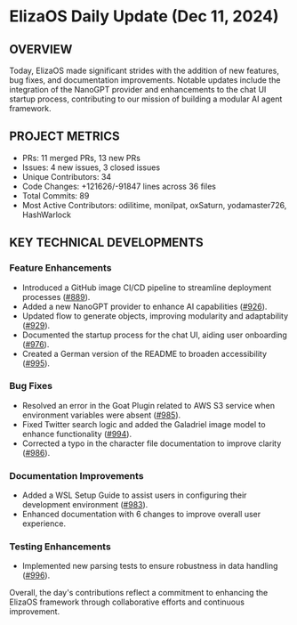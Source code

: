 # ElizaOS Daily Update (Dec 11, 2024)

## OVERVIEW 
Today, ElizaOS made significant strides with the addition of new features, bug fixes, and documentation improvements. Notable updates include the integration of the NanoGPT provider and enhancements to the chat UI startup process, contributing to our mission of building a modular AI agent framework.

## PROJECT METRICS
- PRs: 11 merged PRs, 13 new PRs
- Issues: 4 new issues, 3 closed issues
- Unique Contributors: 34
- Code Changes: +121626/-91847 lines across 36 files
- Total Commits: 89
- Most Active Contributors: odilitime, monilpat, oxSaturn, yodamaster726, HashWarlock

## KEY TECHNICAL DEVELOPMENTS

### Feature Enhancements
- Introduced a GitHub image CI/CD pipeline to streamline deployment processes ([#889](https://github.com/elizaos/eliza/pull/889)).
- Added a new NanoGPT provider to enhance AI capabilities ([#926](https://github.com/elizaos/eliza/pull/926)).
- Updated flow to generate objects, improving modularity and adaptability ([#929](https://github.com/elizaos/eliza/pull/929)).
- Documented the startup process for the chat UI, aiding user onboarding ([#976](https://github.com/elizaos/eliza/pull/976)).
- Created a German version of the README to broaden accessibility ([#995](https://github.com/elizaos/eliza/pull/995)).

### Bug Fixes
- Resolved an error in the Goat Plugin related to AWS S3 service when environment variables were absent ([#985](https://github.com/elizaos/eliza/pull/985)).
- Fixed Twitter search logic and added the Galadriel image model to enhance functionality ([#994](https://github.com/elizaos/eliza/pull/994)).
- Corrected a typo in the character file documentation to improve clarity ([#986](https://github.com/elizaos/eliza/pull/986)).

### Documentation Improvements
- Added a WSL Setup Guide to assist users in configuring their development environment ([#983](https://github.com/elizaos/eliza/pull/983)).
- Enhanced documentation with 6 changes to improve overall user experience.

### Testing Enhancements
- Implemented new parsing tests to ensure robustness in data handling ([#996](https://github.com/elizaos/eliza/pull/996)). 

Overall, the day's contributions reflect a commitment to enhancing the ElizaOS framework through collaborative efforts and continuous improvement.